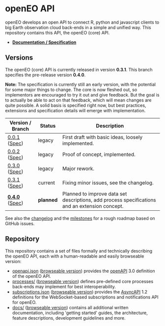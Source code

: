 # openEO API

openEO develops an open API to connect R, python and javascript clients to big Earth observation cloud back-ends in a simple and unified way. This repository contains this API, the openEO (core) API.

* **[Documentation / Specification](https://open-eo.github.io/openeo-api/v/0.4.0/index.html)**

## Versions

The openEO (core) API is currently released in version **0.3.1**. This branch specifies the pre-release version **0.4.0**.

**Note:** The specification is currently still an early version, with the potential for some major things to change. The core is now fleshed out, so implementors are encouraged to try it out and give feedback. But the goal is to actually be able to act on that feedback, which will mean changes are quite possible. A solid basis is specified right now, but best practices, extensions and specification details will emerge with implementation.

| Version / Branch                                             | Status  | Description |
| ------------------------------------------------------------ | ------- | ----------- |
| [0.0.1](https://github.com/Open-EO/openeo-api/tree/0.0.1) ([Spec](https://open-eo.github.io/openeo-api/v/0.0.1/index.html)) | legacy  | First draft with basic ideas, loosely implemented. |
| [0.0.2](https://github.com/Open-EO/openeo-api/tree/0.0.2) ([Spec](https://open-eo.github.io/openeo-api/v/0.0.2/index.html)) | legacy  | Proof of concept, implemented. |
| [0.3.0](https://github.com/Open-EO/openeo-api/tree/0.3.0) ([Spec](https://open-eo.github.io/openeo-api/v/0.3.0/index.html)) | legacy | Major rework. |
| [0.3.1](https://github.com/Open-EO/openeo-api/tree/0.3.1) ([Spec](https://open-eo.github.io/openeo-api/v/0.3.1/index.html)) | current | Fixing minor issues, see the changelog. |
| [**0.4.0**](https://github.com/Open-EO/openeo-api/tree/0.4.0) ([Spec](https://open-eo.github.io/openeo-api/v/0.4.0/index.html)) | **planned** | Planned to improve data set descriptions, add process specifications and an extension concept. |

See also the [changelog](CHANGELOG.md) and the [milestones](https://github.com/Open-EO/openeo-api/milestones) for a rough roadmap based on GitHub issues.

## Repository

This repository contains a set of files formally and technically describing the openEO API, each with a human-readable and easily browseable version:

* [openapi.json](openapi.json) ([browseable version](https://open-eo.github.io/openeo-api/v/0.4.0/apireference/)) provides the [openAPI](https://www.openapis.org/) 3.0 definition of the openEO API.
* [processes/](processes/) ([browseable version](https://open-eo.github.io/openeo-api/v/0.4.0/processreference/)) defines pre-defined core processes back-ends may implement for best interoperability.
* [subscriptions.json](subscriptions.json) ([browseable version](https://open-eo.github.io/openeo-api/v/0.4.0/apireference-subscriptions/)) provides the [AsyncAPI](https://www.asyncapi.com/) 1.2 definitions for the WebSocket-based subscriptions and notifications API for openEO.
* [docs/](docs/) ([browseable version](https://open-eo.github.io/openeo-api/v/0.4.0/)) contains all additional written documentation, including 'getting started' guides, the architecture, feature descriptions, development guidelines and more.